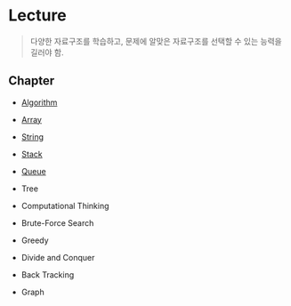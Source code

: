 # Lecture

> 다양한 자료구조를 학습하고, 문제에 알맞은 자료구조를 선택할 수 있는 능력을 길러야 함.

## Chapter

- [Algorithm](./algorithm.md)

- [Array](./array/readme.md)

- [String](./string/readme.md)

- [Stack](./stack/readme.md)

- [Queue](./queue/readme.md)

- Tree

- Computational Thinking

- Brute-Force Search

- Greedy

- Divide and Conquer

- Back Tracking

- Graph

